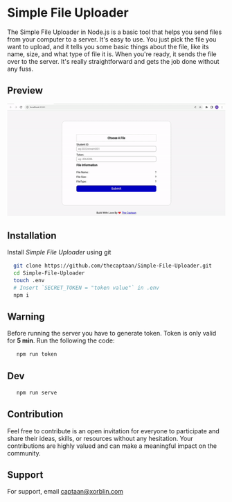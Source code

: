 
# Simple File Uploader

The Simple File Uploader in Node.js is a basic tool that helps you send files from your computer to a server. It's easy to use. You just pick the file you want to upload, and it tells you some basic things about the file, like its name, size, and what type of file it is. When you're ready, it sends the file over to the server. It's really straightforward and gets the job done without any fuss.

## Preview

![Simple File Uploader Preview](https://github.com/thecaptaan/File-Upload-NodeJS/blob/main/assets/uploader.gif)
## Installation

Install *Simple File Uploader* using git

```bash
  git clone https://github.com/thecaptaan/Simple-File-Uploader.git
  cd Simple-File-Uploader
  touch .env
  # Insert `SECRET_TOKEN = "token value"` in .env
  npm i

```
    
## Warning

Before running the server you have to generate token. Token is only valid for **5 min**. 
Run the following the code:

```bash
   npm run token
```
## Dev
```bash
   npm run serve
```
## Contribution
Feel free to contribute is an open invitation for everyone to participate and share their ideas, skills, or resources without any hesitation. Your contributions are highly valued and can make a meaningful impact on the community.
## Support

For support, email captaan@xorblin.com